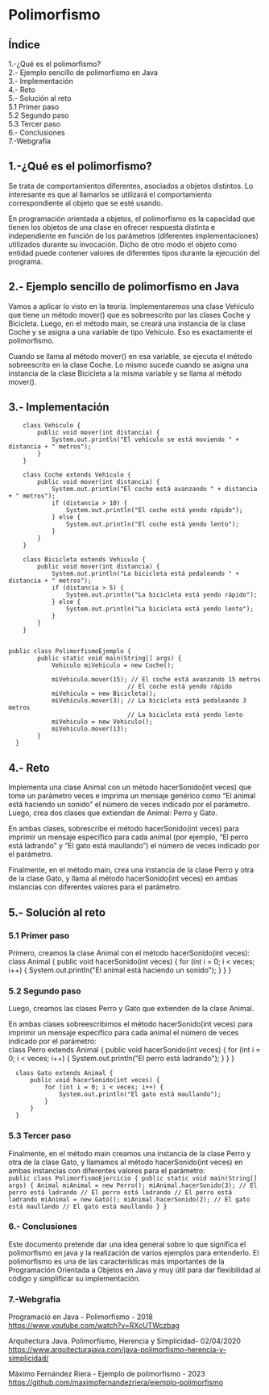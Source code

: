 # Polimorfismo

## Índice
1.-¿Qué es el polimorfismo?  
2.- Ejemplo sencillo de polimorfismo en Java  
3.- Implementación  
4.- Reto  
5.- Solución al reto  
5.1 Primer paso  
5.2 Segundo paso  
5.3 Tercer paso  
6.- Conclusiones  
7.-Webgrafia  

## 1.-¿Qué es el polimorfismo?  
Se trata de comportamientos diferentes, asociados a objetos distintos. Lo interesante es que al llamarlos se utilizará el comportamiento correspondiente al objeto que se esté usando.  
  
En programación orientada a objetos, el polimorfismo es la capacidad que tienen los objetos de una clase en ofrecer respuesta distinta e independiente en función de los parámetros (diferentes implementaciones) utilizados durante su invocación. Dicho de otro modo el objeto como entidad puede contener valores de diferentes tipos durante la ejecución del programa.  

## 2.- Ejemplo sencillo de polimorfismo en Java  
Vamos a aplicar lo visto en la teoría. Implementaremos una clase Vehiculo que tiene un método mover() que es sobreescrito por las clases Coche y Bicicleta. Luego, en el método main, se creará una instancia de la clase Coche y se asigna a una variable de tipo Vehiculo. Eso es exactamente el polimorfismo.   
  
Cuando se llama al método mover() en esa variable, se ejecuta el método sobreescrito en la clase Coche. Lo mismo sucede cuando se asigna una instancia de la clase Bicicleta a la misma variable y se llama al método mover().  

## 3.- Implementación  
        class Vehiculo {
            public void mover(int distancia) {
                System.out.println("El vehículo se está moviendo " + distancia + " metros");
            }
        }

        class Coche extends Vehiculo {
            public void mover(int distancia) {
                System.out.println("El coche está avanzando " + distancia + " metros");
                if (distancia > 10) {
                    System.out.println("El coche está yendo rápido");
                } else {
                    System.out.println("El coche está yendo lento");
                }
            }
        }

        class Bicicleta extends Vehiculo {
            public void mover(int distancia) {
                System.out.println("La bicicleta está pedaleando " + distancia + " metros");
                if (distancia > 5) {
                    System.out.println("La bicicleta está yendo rápido");
                } else {
                    System.out.println("La bicicleta está yendo lento");
                }
            }
        }

              
    public class PolimorfismoEjemplo {
            public static void main(String[] args) {
                Vehiculo miVehiculo = new Coche();

                miVehiculo.mover(15); // El coche está avanzando 15 metros
                                     // El coche está yendo rápido
                miVehiculo = new Bicicleta();
                miVehiculo.mover(3); // La bicicleta está pedaleando 3 metros
                                     // La bicicleta está yendo lento
                miVehiculo = new Vehiculo();
                miVehiculo.mover(13);
            }
      }

## 4.- Reto
Implementa una clase Animal con un método hacerSonido(int veces) que tome un parámetro veces e imprima un mensaje genérico como “El animal está haciendo un sonido” el número de veces indicado por el parámetro. Luego, crea dos clases que extiendan de Animal: Perro y Gato.  
  
En ambas clases, sobrescribe el método hacerSonido(int veces) para imprimir un mensaje específico para cada animal (por ejemplo, “El perro está ladrando” y “El gato está maullando”) el número de veces indicado por el parámetro.  

Finalmente, en el método main, crea una instancia de la clase Perro y otra de la clase Gato, y llama al método hacerSonido(int veces) en ambas instancias con diferentes valores para el parámetro.  

## 5.- Solución al reto  
### 5.1 Primer paso
Primero, creamos la clase Animal con el método hacerSonido(int veces):  
    class Animal {
        public void hacerSonido(int veces) {
            for (int i = 0; i < veces; i++) {
                System.out.println("El animal está haciendo un sonido");
            }
        }
    }

### 5.2 Segundo paso  
Luego, creamos las clases Perro y Gato que extienden de la clase Animal. 
  
En ambas clases sobreescribimos el método hacerSonido(int veces) para imprimir un mensaje específico para cada animal el número de veces indicado por el parámetro:  
      class Perro extends Animal {
          public void hacerSonido(int veces) {
              for (int i = 0; i < veces; i++) {
                  System.out.println("El perro está ladrando");
              }
          }
      }

      class Gato extends Animal {
          public void hacerSonido(int veces) {
              for (int i = 0; i < veces; i++) {
                  System.out.println("El gato está maullando");
              }
          }
      }
 
### 5.3 Tercer paso
Finalmente, en el método main creamos una instancia de la clase Perro y otra de la clase Gato, y llamamos al método hacerSonido(int veces) en ambas instancias con diferentes valores para el parámetro:  
        ``` public class PolimorfismoEjercicio {
          public static void main(String[] args) {
              Animal miAnimal = new Perro();
              miAnimal.hacerSonido(3); // El perro está ladrando
                                       // El perro está ladrando
                                       // El perro está ladrando
              miAnimal = new Gato();
              miAnimal.hacerSonido(2); // El gato está maullando
                                       // El gato está maullando
          }
      } ```  

### 6.- Conclusiones  
Este documento pretende dar una idea general sobre lo que significa el polimorfismo en java y la realización de varios ejemplos para entenderlo. El polimorfismo es una de las características más importantes de la Programación Orientada a Objetos en Java y muy útil para dar flexibilidad al código y simplificar su implementación.  


### 7.-Webgrafia  
Programació en Java - Polimorfismo - 2018  
https://www.youtube.com/watch?v=RXcUTWczbag  
  
Arquitectura Java. Polimorfismo, Herencia y Simplicidad- 02/04/2020  
https://www.arquitecturajava.com/java-polimorfismo-herencia-y-simplicidad/  
  
Máximo Fernández Riera - Ejemplo de polimorfismo - 2023  
https://github.com/maximofernandezriera/ejemplo-polimorfismo  





